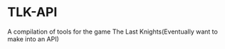 # TLK-API
A compilation of tools for the game The Last Knights(Eventually want to make into an API)
